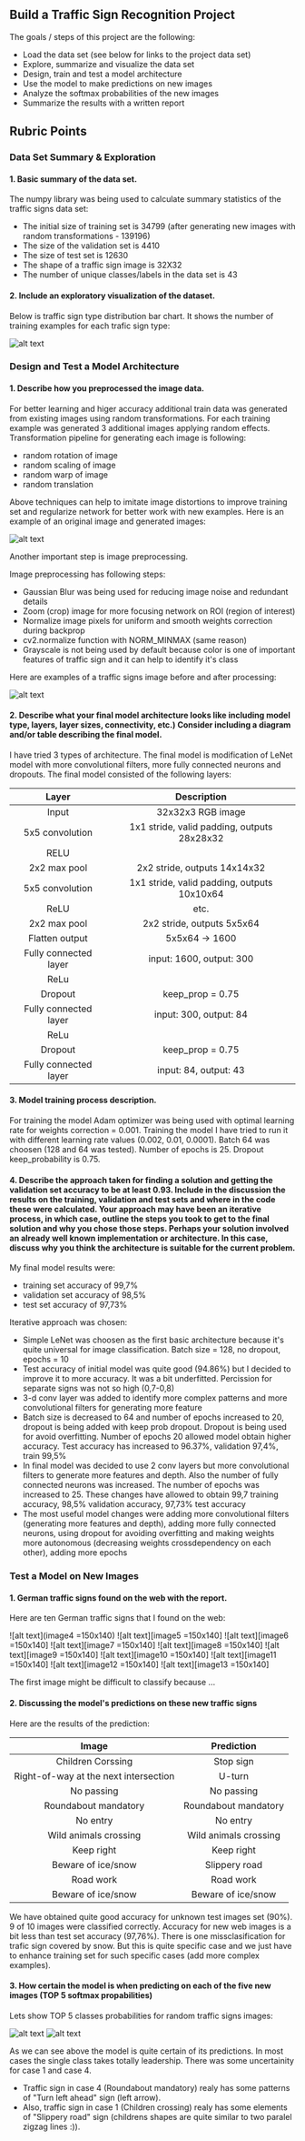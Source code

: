 ## Build a Traffic Sign Recognition Project

The goals / steps of this project are the following:
* Load the data set (see below for links to the project data set)
* Explore, summarize and visualize the data set
* Design, train and test a model architecture
* Use the model to make predictions on new images
* Analyze the softmax probabilities of the new images
* Summarize the results with a written report


[//]: # (Image References)

[image1]: examples/sign_distribution.png "Visualization"
[image2]: examples/generated_images.png "Generated images"
[image3]: examples/before_and_after_processing.png "Before and after"
[image4]: test_examples_web/im1.jpg "Traffic Sign 1"
[image5]: test_examples_web/im2.jpg "Traffic Sign 2"
[image6]: test_examples_web/im3.jpg "Traffic Sign 3"
[image7]: test_examples_web/im4.jpg "Traffic Sign 4"
[image8]: test_examples_web/im6.jpg "Traffic Sign 5"
[image9]: test_examples_web/im7.jpg "Traffic Sign 6"
[image10]: test_examples_web/im8.jpg "Traffic Sign 7"
[image11]: test_examples_web/im9.jpg "Traffic Sign 8"
[image12]: test_examples_web/im10.jpg "Traffic Sign 9"
[image13]: test_examples_web/im11.jpg "Traffic Sign 10"

[image14]: examples/softmax_bars.png "Softmax 1"
[image15]: examples/softmax_2.png "Softmax 2"

## Rubric Points

### Data Set Summary & Exploration

#### 1. Basic summary of the data set.

The numpy library was being used to calculate summary statistics of the traffic
signs data set:

* The initial size of training set is 34799 (after generating new images with random transformations - 139196)
* The size of the validation set is 4410
* The size of test set is 12630
* The shape of a traffic sign image is 32X32
* The number of unique classes/labels in the data set is 43

#### 2. Include an exploratory visualization of the dataset.

Below is traffic sign type distribution bar chart. It shows the number of training examples for each trafic sign type:

![alt text][image1]

### Design and Test a Model Architecture

#### 1. Describe how you preprocessed the image data. 

For better learning and higer accuracy additional train data was generated from existing images using random transformations. 
For each training example was generated 3 additional images applying random effects.
Transformation pipeline for generating each image is following:
- random rotation of image
- random scaling of image
- random warp of image
- random translation

Above techniques can help to imitate image distortions to improve training set and regularize network for better work with new examples.
Here is an example of an original image and generated images:

![alt text][image2]

Another important step is image preprocessing.

Image preprocessing has following steps:
- Gaussian Blur was being used for reducing image noise and redundant details
- Zoom (crop) image for more focusing network on ROI (region of interest)
- Normalize image pixels for uniform and smooth weights correction during backprop
- cv2.normalize function with NORM_MINMAX (same reason)
- Grayscale is not being used by default because color is one of important features of traffic sign and it can help to identify it's class

Here are examples of a traffic signs image before and after processing:

![alt text][image3]

#### 2. Describe what your final model architecture looks like including model type, layers, layer sizes, connectivity, etc.) Consider including a diagram and/or table describing the final model.

I have tried 3 types of architecture. The final model is modification of LeNet model with more convolutional filters, more fully connected neurons and dropouts. 
The final model consisted of the following layers:

| Layer         		|     Description	        					| 
|:---------------------:|:---------------------------------------------:| 
| Input         		| 32x32x3 RGB image   							| 
| 5x5 convolution     	| 1x1 stride, valid padding, outputs 28x28x32 	|
| RELU					|												|
| 2x2 max pool	      	| 2x2 stride,  outputs 14x14x32 				|
| 5x5 convolution	    | 1x1 stride, valid padding, outputs 10x10x64			|
| ReLU		| etc.        									|
| 2x2 max pool				| 2x2 stride,  outputs 5x5x64        									|
| Flatten output				| 5x5x64 -> 1600       									|
| Fully connected layer				| input: 1600, output: 300        									|
| ReLu				|         									|
| Dropout				| keep_prop = 0.75        									|
| Fully connected layer				| input: 300, output: 84			|
| ReLu			|        									|
| Dropout				| keep_prop = 0.75        									|
| Fully connected layer				| input: 84, output: 43				|
 


#### 3. Model training process description.

For training the model Adam optimizer was being used with optimal learning rate for weights correction = 0.001. 
Training the model I have tried to run it with different learning rate values (0.002, 0.01, 0.0001). 
Batch 64 was choosen (128 and 64 was tested).
Number of epochs is 25.
Dropout keep_probability is 0.75.

#### 4. Describe the approach taken for finding a solution and getting the validation set accuracy to be at least 0.93. Include in the discussion the results on the training, validation and test sets and where in the code these were calculated. Your approach may have been an iterative process, in which case, outline the steps you took to get to the final solution and why you chose those steps. Perhaps your solution involved an already well known implementation or architecture. In this case, discuss why you think the architecture is suitable for the current problem.

My final model results were:
* training set accuracy of 99,7%
* validation set accuracy of 98,5% 
* test set accuracy of 97,73%

Iterative approach was chosen:
* Simple LeNet was choosen as the first basic architecture because it's quite universal for image classification. Batch size = 128, no dropout, epochs = 10
* Test accuracy of initial model was quite good (94.86%) but I decided to improve it to more accuracy. It was a bit underfitted. Percission for separate signs was not so high (0,7-0,8)
* 3-d conv layer was added to identify more complex patterns and more convolutional filters for generating more feature
* Batch size is decreased to 64 and number of epochs increased to 20, dropout is being added with keep prob dropout. 
Dropout is being used for avoid overfitting. Number of epochs 20 allowed model obtain higher accuracy. 
Test accuracy has increased to 96.37%, validation 97,4%, train 99,5%
* In final model was decided to use 2 conv layers but more convolutional filters to generate more features and depth. 
Also the number of fully connected neurons was increased. The number of epochs was increased to 25. These changes have allowed to obtain 99,7 training accuracy, 98,5% validation accuracy, 97,73% test accuracy
* The most useful model changes were adding more convolutional filters (generating more features and depth), adding more fully connected neurons, using dropout for avoiding overfitting and making weights more autonomous (decreasing weights crossdependency on each other), adding more epochs

### Test a Model on New Images

#### 1. German traffic signs found on the web with the report.

Here are ten German traffic signs that I found on the web:

![alt text](image4 =150x140) ![alt text][image5 =150x140] ![alt text][image6 =150x140] 
![alt text][image7 =150x140] ![alt text][image8 =150x140] ![alt text][image9 =150x140]
![alt text][image10 =150x140] ![alt text][image11 =150x140] ![alt text][image12 =150x140]
![alt text][image13 =150x140]

The first image might be difficult to classify because ...

#### 2. Discussing the model's predictions on these new traffic signs 

Here are the results of the prediction:

| Image			        |     Prediction	        					| 
|:---------------------:|:---------------------------------------------:| 
| Children Corssing      		| Stop sign   									| 
| Right-of-way at the next intersection     			| U-turn 										|
| No passing					| No passing											|
| Roundabout mandatory	      		| Roundabout mandatory					 				|
| No entry			| No entry      							|
| Wild animals crossing      		| Wild animals crossing   									| 
| Keep right     			| Keep right 										|
| Beware of ice/snow					| Slippery road											|
| Road work	      		| Road work					 				|
| Beware of ice/snow			| Beware of ice/snow      							|

We have obtained quite good accuracy for unknown test images set (90%). 
9 of 10 images were classified correctly. 
Accuracy for new web images is a bit less than test set accuracy (97,76%). 
There is one missclasification for trafic sign covered by snow. 
But this is quite specific case and we just have to enhance training set for such specific cases (add more complex examples). 

#### 3. How certain the model is when predicting on each of the five new images (TOP 5 softmax propabilities)

Lets show TOP 5 classes probabilities for random traffic signs images:

![alt text][image13]
![alt text][image14]

As we can see above the model is quite certain of its predictions. In most cases the single class takes totally leadership. There was some uncertainity for case 1 and case 4. 
- Traffic sign in case 4 (Roundabout mandatory) realy has some patterns of "Turn left ahead" sign (left arrow). 
- Also, traffic sign in case 1 (Children crossing) realy has some elements of "Slippery road" sign (childrens shapes are quite similar to two paralel zigzag lines :)).



